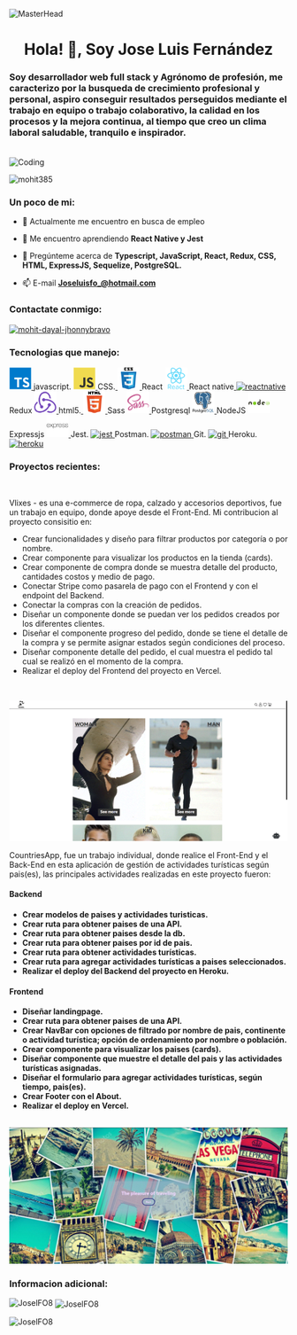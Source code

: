 ![MasterHead](https://chkskills.com/wp-content/uploads/2020/04/PNC-Animated-Banners.gif)
<h1 align="center">Hola! 👋, Soy Jose Luis Fernández</h1>

<h3 align="left">Soy desarrollador web full stack y Agrónomo de profesión, me caracterizo por la busqueda de crecimiento profesional y personal, aspiro conseguir resultados perseguidos mediante el trabajo en equipo o trabajo colaborativo, la calidad en los procesos y la mejora continua, al tiempo que creo un clima laboral saludable, tranquilo e inspirador.</h3>
<br/>

<img align="center" alt="Coding" width="400" src="https://cdn.dribbble.com/users/1162077/screenshots/3848914/programmer.gif">

<p align="left"> <img src="https://komarev.com/ghpvc/?username=mohit385&label=Profile%20views&color=0e75b6&style=flat" alt="mohit385" /> </p>

<h3 align="left">Un poco de mi:</h3>
<p align="left">

- 🔭 Actualmente me encuentro en busca de empleo

- 🌱 Me encuentro aprendiendo **React Native y Jest**

- 💬 Pregúnteme acerca de **Typescript, JavaScript, React, Redux, CSS, HTML, ExpressJS, Sequelize, PostgreSQL.**

- 📫 E-mail **Joseluisfo_@hotmail.com**

<h3 align="left">Contactate conmigo:</h3>
<p align="left">
<a href="www.linkedin.com/in/jose-luis-f-989018212" target="blank"><img align="center" src="https://raw.githubusercontent.com/rahuldkjain/github-profile-readme-generator/master/src/images/icons/Social/linked-in-alt.svg" alt="mohit-dayal-jhonnybravo" height="30" width="40" /></a>


<h3 align="left">Tecnologias que manejo:</h3>

<p align="left">
  
<a href="https://www.typescriptlang.org/" target="_blank" rel="noreferrer"> <img src="https://raw.githubusercontent.com/devicons/devicon/master/icons/typescript/typescript-original.svg" alt="typescript" width="40" height="40"/> </a>
javascript. <a href="https://developer.mozilla.org/en-US/docs/Web/JavaScript" target="_blank" rel="noreferrer"> <img src="https://raw.githubusercontent.com/devicons/devicon/master/icons/javascript/javascript-original.svg" alt="javascript" width="40" height="40"/> </a>
CSS.<a href="https://www.w3schools.com/css/" target="_blank" rel="noreferrer"> <img src="https://raw.githubusercontent.com/devicons/devicon/master/icons/css3/css3-original-wordmark.svg" alt="css3" width="40" height="40"/> </a>
React <a href="https://reactjs.org/" target="_blank" rel="noreferrer"> <img src="https://raw.githubusercontent.com/devicons/devicon/master/icons/react/react-original-wordmark.svg" alt="react" width="40" height="40"/> </a>
React native<a href="https://reactnative.dev/" target="_blank" rel="noreferrer"> <img src="https://reactnative.dev/img/header_logo.svg" alt="reactnative" width="40" height="40"/> </a>
Redux <a href="https://redux.js.org" target="_blank" rel="noreferrer"> <img src="https://raw.githubusercontent.com/devicons/devicon/master/icons/redux/redux-original.svg" alt="redux" width="40" height="40"/> </a>
html5.<a href="https://www.w3.org/html/" target="_blank" rel="noreferrer"> <img src="https://raw.githubusercontent.com/devicons/devicon/master/icons/html5/html5-original-wordmark.svg" alt="html5" width="40" height="40"/> </a>
Sass <a href="https://sass-lang.com" target="_blank" rel="noreferrer"> <img src="https://raw.githubusercontent.com/devicons/devicon/master/icons/sass/sass-original.svg" alt="sass" width="40" height="40"/> </a>
Postgresql <a href="https://www.postgresql.org" target="_blank" rel="noreferrer"> <img src="https://raw.githubusercontent.com/devicons/devicon/master/icons/postgresql/postgresql-original-wordmark.svg" alt="postgresql" width="40" height="40"/> </a>
NodeJS <a href="https://nodejs.org" target="_blank" rel="noreferrer"> <img src="https://raw.githubusercontent.com/devicons/devicon/master/icons/nodejs/nodejs-original-wordmark.svg" alt="nodejs" width="40" height="40"/> </a>
Expressjs <a href="https://expressjs.com" target="_blank" rel="noreferrer"> <img src="https://raw.githubusercontent.com/devicons/devicon/master/icons/express/express-original-wordmark.svg" alt="express" width="40" height="40"/> </a>
Jest. <a href="https://jestjs.io" target="_blank" rel="noreferrer"> <img src="https://www.vectorlogo.zone/logos/jestjsio/jestjsio-icon.svg" alt="jest" width="40" height="40"/> </a>
Postman. <a href="https://postman.com" target="_blank" rel="noreferrer"> <img src="https://www.vectorlogo.zone/logos/getpostman/getpostman-icon.svg" alt="postman" width="40" height="40"/> </a>
Git. <a href="https://git-scm.com/" target="_blank" rel="noreferrer"> <img src="https://www.vectorlogo.zone/logos/git-scm/git-scm-icon.svg" alt="git" width="40" height="40"/> </a>
Heroku. <a href="https://heroku.com" target="_blank" rel="noreferrer"> <img src="https://www.vectorlogo.zone/logos/heroku/heroku-icon.svg" alt="heroku" width="40" height="40"/> </a>

</p>

<h3 align="left">Proyectos recientes:</h3> <br>

<p> Vlixes - es una e-commerce de ropa, calzado y accesorios deportivos, fue un trabajo en equipo, donde apoye desde el Front-End. Mi contribucion al proyecto consisitio en: 
</p> 
<ul>
<li>
Crear funcionalidades y diseño para filtrar productos por categoría o por nombre.
</li>

<li>
Crear componente para visualizar los productos en la tienda (cards).
</li>

<li>
Crear componente de compra donde se muestra detalle del producto, cantidades costos y medio de pago.
</li>

<li>
Conectar Stripe como pasarela de pago con el Frontend y con el endpoint del Backend.
</li>

<li>
Conectar la compras con la creación de pedidos.
</li>

<li>
Diseñar un componente donde se puedan ver los pedidos creados por los diferentes clientes.
</li>

<li>
Diseñar el componente progreso del pedido, donde se tiene el detalle de la compra y se permite asignar estados según condiciones del proceso. 
</li>

<li>
Diseñar componente detalle del pedido, el cual muestra el pedido tal cual se realizó en el momento de la compra.
</li>

<li>
Realizar el deploy del Frontend del proyecto en Vercel.
</li>

</ul>
<br>

<a href="https://sport-shop-client.vercel.app"> <img src="https://github.com/JoselFO8/JoselFO8/blob/main/Vlixes.GIF" alt="e-commerce"/> </a> <br>

<p>CountriesApp, fue un trabajo individual, donde realice el Front-End y el Back-End en esta  aplicación de gestión de actividades turísticas según pais(es), las principales actividades realizadas en este proyecto fueron:
</p> 

<h4>Backend<h4/>
<ul>
<li>
Crear modelos de paises y actividades turisticas.
</li>

<li>
Crear ruta para obtener paises de una API.
</li>

<li>
Crear ruta para obtener paises desde la db.
</li>

<li>
Crear ruta para obtener paises por id de pais.
</li>

<li>
Crear ruta para obtener actividades turísticas.
</li>

<li>
Crear ruta para agregar actividades turísticas a paises seleccionados.
</li>

<li>
Realizar el deploy del Backend del proyecto en Heroku.
</li>

</ul>
  
<h4>Frontend<h4/>
<ul>
<li>
Diseñar landingpage.
</li>

<li>
Crear ruta para obtener paises de una API.
</li>

<li>
Crear NavBar con opciones de filtrado por nombre de pais, continente o actividad turística; opción de ordenamiento por nombre o población.
</li>

<li>
Crear componente para visualizar los paises (cards).
</li>

<li>
Diseñar componente que muestre el detalle del pais y las actividades turísticas asignadas.
</li>

<li>
Diseñar el formulario para agregar actividades turísticas, según tiempo, pais(es).
</li>

<li>
Crear Footer con el About.
</li>

<li>
Realizar el deploy en Vercel. 
</li>
  
</ul>
<br>

<a href="https://countries-client-pi.vercel.app/">
<img src="https://github.com/JoselFO8/JoselFO8/blob/main/CountriesApp.gif" alt="CountriesApp"/> 
</a> <br>

<h3 align="left">Informacion adicional:</h3>

<p><img align="left" src="https://github-readme-stats.vercel.app/api/top-langs?username=JoselFO8&show_icons=true&locale=en&layout=compact" alt="JoselFO8" /></p>

<p>&nbsp;<img align="center" src="https://github-readme-stats.vercel.app/api?username=JoselFO8&show_icons=true&locale=en" alt="JoselFO8" /></p>

<p><img align="center" src="https://github-readme-streak-stats.herokuapp.com/?user=JoselFO8&" alt="JoselFO8" /></p>
